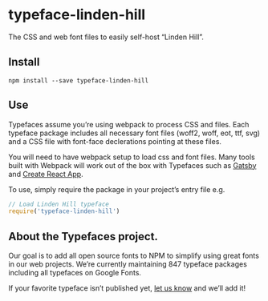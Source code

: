 
# typeface-linden-hill

The CSS and web font files to easily self-host “Linden Hill”.

## Install

`npm install --save typeface-linden-hill`

## Use

Typefaces assume you’re using webpack to process CSS and files. Each typeface
package includes all necessary font files (woff2, woff, eot, ttf, svg) and
a CSS file with font-face declerations pointing at these files.

You will need to have webpack setup to load css and font files. Many tools built
with Webpack will work out of the box with Typefaces such as [Gatsby](https://github.com/gatsbyjs/gatsby)
and [Create React App](https://github.com/facebookincubator/create-react-app).

To use, simply require the package in your project’s entry file e.g.

```javascript
// Load Linden Hill typeface
require('typeface-linden-hill')
```

## About the Typefaces project.

Our goal is to add all open source fonts to NPM to simplify using great fonts in
our web projects. We’re currently maintaining 847 typeface packages
including all typefaces on Google Fonts.

If your favorite typeface isn’t published yet, [let us know](https://github.com/KyleAMathews/typefaces)
and we’ll add it!
